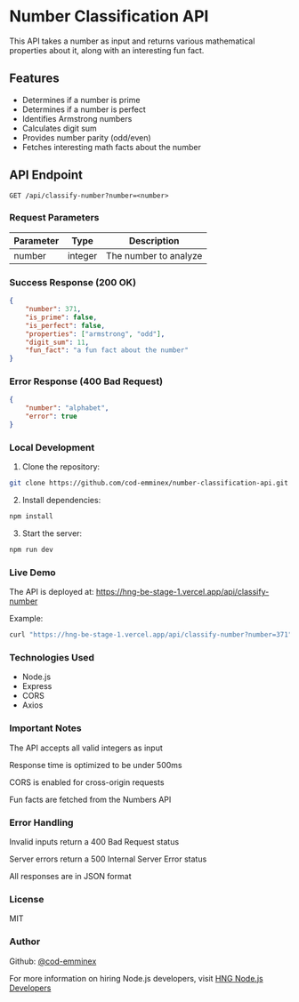 # Number Classification API

This API takes a number as input and returns various mathematical properties about it, along with an interesting fun fact.

## Features

- Determines if a number is prime
- Determines if a number is perfect
- Identifies Armstrong numbers
- Calculates digit sum
- Provides number parity (odd/even)
- Fetches interesting math facts about the number

## API Endpoint

`GET /api/classify-number?number=<number>`

### Request Parameters

| Parameter | Type    | Description           |
|-----------|---------|----------------------|
| number    | integer | The number to analyze |

### Success Response (200 OK)

```json
{
    "number": 371,
    "is_prime": false,
    "is_perfect": false,
    "properties": ["armstrong", "odd"],
    "digit_sum": 11,
    "fun_fact": "a fun fact about the number"
}

```

### Error Response (400 Bad Request)
```json
{
    "number": "alphabet",
    "error": true
}
```

### Local Development
1. Clone the repository:
```bash
git clone https://github.com/cod-emminex/number-classification-api.git
```

2. Install dependencies:
```bash
npm install
```

3. Start the server:
```bash
npm run dev
```

### Live Demo
The API is deployed at: https://hng-be-stage-1.vercel.app/api/classify-number

Example:
```bash
curl "https://hng-be-stage-1.vercel.app/api/classify-number?number=371"
```

### Technologies Used
- Node.js
- Express
- CORS
- Axios

### Important Notes
The API accepts all valid integers as input

Response time is optimized to be under 500ms

CORS is enabled for cross-origin requests

Fun facts are fetched from the Numbers API

### Error Handling
Invalid inputs return a 400 Bad Request status

Server errors return a 500 Internal Server Error status

All responses are in JSON format

### License
MIT

### Author
Github: [@cod-emminex](https://github.com/cod-emminex)

For more information on hiring Node.js developers, visit [HNG Node.js Developers](https://hng.tech/hire/nodejs-developers)

